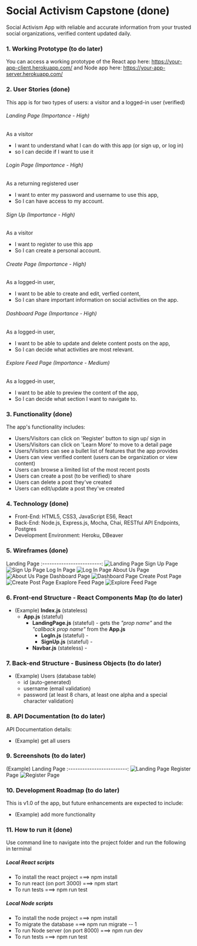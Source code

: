 # Social Activism Capstone (done)
Social Activism App with reliable and accurate information from your trusted social organizations, verified content updated daily. 



### 1. Working Prototype (to do later)
You can access a working prototype of the React app here: https://your-app-client.herokuapp.com/ and Node app here: https://your-app-server.herokuapp.com/



### 2. User Stories (done)
This app is for two types of users: a visitor and a logged-in user (verified)

###### Landing Page (Importance - High)
As a visitor
* I want to understand what I can do with this app (or sign up, or log in)
* so I can decide if I want to use it

###### Login Page (Importance - High)
As a returning registered user
* I want to enter my password and username to use this app,
* So I can have access to my account.

###### Sign Up (Importance - High)
As a visitor
* I want to register to use this app
* So I can create a personal account.

###### Create Page (Importance - High)
As a logged-in user,
* I want to be able to create and edit, verfied content,
* So I can share important information on social  activities on the app.

###### Dashboard Page (Importance - High)
As a logged-in user,
* I want to be able to update and delete content posts on the app,
* So I can decide what activities are most relevant.

###### Explore Feed Page (Importance - Medium)
As a logged-in user,
* I want to be able to preview the content of the app,
* So I can decide what section I want to navigate to.



### 3. Functionality (done)
The app's functionality includes:
* Users/Visitors can click on 'Register' button to sign up/ sign in
* Users/Visitors can click on 'Learn More' to move to a detail page
* Users/Visitors can see a bullet list of features that the app provides
* Users can view verified content (users can be organization or view content)
* Users can browse a limited list of the most recent posts
* Users can create a post (to be verified) to share
* Users can delete a post they've created
* Users can edit/update a post they've created







### 4. Technology (done)
* Front-End: HTML5, CSS3, JavaScript ES6, React
* Back-End: Node.js, Express.js, Mocha, Chai, RESTful API Endpoints, Postgres
* Development Environment: Heroku, DBeaver



### 5. Wireframes (done)
Landing Page
:-------------------------:
![Landing Page](/github-images/wireframes/landing-page-wireframe.png)
Sign Up Page
![Sign Up Page](/github-images/wireframes/sign-up-page-wireframe.png)
Log In Page
![Log In Page](/github-images/wireframes/log-in-page-wireframe.png)
About Us Page
![About Us Page](/github-images/wireframes/about-page-wireframe.png)
Dashboard Page
![Dashboard Page](/github-images/wireframes/dashboard-page-wireframe.png)
Create Post Page
![Create Post Page](/github-images/wireframes/create-post-page-wireframe.png)
Exaplore Feed Page
![Explore Feed Page](/github-images/wireframes/explore-feed-page-wireframe.png)



### 6. Front-end Structure - React Components Map (to do later)
* (Example) __Index.js__ (stateless)
    * __App.js__ (stateful)
        * __LandingPage.js__ (stateful) - gets the _"prop name"_ and the _"callback prop name"_ from the __App.js__
            * __LogIn.js__ (stateful) -
            * __SignUp.js__ (stateful) -
        * __Navbar.js__ (stateless) -



### 7. Back-end Structure - Business Objects (to do later)
* (Example) Users (database table)
    * id (auto-generated)
    * username (email validation)
    * password (at least 8 chars, at least one alpha and a special character validation)



### 8. API Documentation (to do later)
API Documentation details:
* (Example) get all users



### 9. Screenshots (to do later)
(Example) Landing Page
:-------------------------:
![Landing Page](/github-images/screenshots/landing-page-screenshot.png)
Register Page
![Register Page](/github-images/screenshots/register-page-screenshot.png)



### 10. Development Roadmap (to do later)
This is v1.0 of the app, but future enhancements are expected to include:
* (Example) add more functionality



### 11. How to run it (done)
Use command line to navigate into the project folder and run the following in terminal

##### Local React scripts
* To install the react project ===> npm install
* To run react (on port 3000) ===> npm start
* To run tests ===> npm run test

##### Local Node scripts
* To install the node project ===> npm install
* To migrate the database ===> npm run migrate -- 1
* To run Node server (on port 8000) ===> npm run dev
* To run tests ===> npm run test